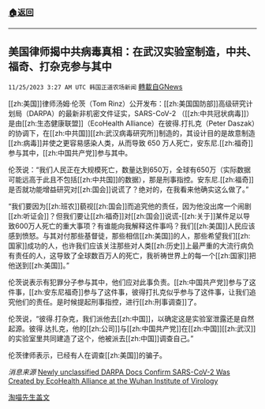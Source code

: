 ###  [:house:返回](README.md)
---


## 美国律师揭中共病毒真相：在武汉实验室制造，中共、福奇、打杂克参与其中
`11/25/2023 3:27 AM UTC 韩国正道农场新闻` [轉載自GNews](https://gnews.org/articles/2035083)

[[zh:美国]]律师汤姆·伦茨（Tom Rinz）公开发布：[[zh:美国国防部]]高级研究计划局（DARPA）的最新非机密文件证实，SARS-CoV-2 （[[zh:中共冠状病毒]]）是由[[zh:生态健康联盟]]（EcoHealth Alliance）在彼得.打扎克（Peter Daszak）的协调下，在[[zh:中共国]][[zh:武汉病毒研究所]]制造的，其设计目的是故意制造[[zh:病毒]]并使之更容易感染人类，从而导致 650 万人死亡，安东尼.[[zh:福奇]]参与其中，[[zh:中国共产党]]参与其中。

伦茨说：“我们人民正在大规模死亡，数量达到650万，全球有650万（实际数据可能远高于此且不包括[[zh:中共国]]的数据），那是刑事指控。安东尼.[[zh:福奇]]是否就功能增益研究对[[zh:国会]]说谎了？绝对的，在我看来他确实这么做了。”

“我们要因为[[zh:班农]]藐视[[zh:国会]]而追究他的责任，因为他没出席一个闹剧[[zh:听证会]]？但我们要让[[zh:福奇]]对[[zh:国会]]说谎\-[[zh:关于]]某件足以导致600万人死亡的重大事项？有谁能向我解释这件事吗？我们[[zh:美国]]人民应该感到愤怒。与其对付那些基督徒，那些相信[[zh:美国]]的人，那些希望我们[[zh:国家]]成功的人，也许我们应该关注那些对人类[[zh:历史]]上最严重的大流行病负有责任的人，这导致了全球数百万人的死亡，我祈祷世界上的每一个[[zh:国家]]把他送到[[zh:美国]]。”

伦茨说表示有犯罪分子参与其中，他们应对此事负责。[[zh:中国共产党]]参与了这件事，[[zh:安东尼福奇]]参与了这件事，彼得打扎克似乎参与了这件事，让我们追究他们的责任。是时候提起刑事指控，进行[[zh:刑事调查]]了。

伦茨说，“彼得.打杂克，我们派他去[[zh:中国]]，以确定这是实验室泄露还是自然起源。彼得.达扎克，他的[[zh:公司]]与[[zh:中国共产党]]在[[zh:中国]][[zh:武汉]]的实验室里共同建造了这个，他被派去[[zh:中国]]调查自己。”

伦茨律师表示，已经有人在调查[[zh:美国]]的骗子。

*消息来源*
[Newly unclassified DARPA Docs Confirm SARS-CoV-2 Was Created by EcoHealth Alliance at the Wuhan Institute of Virology](https://theleadingreport.com/newly-unclassified-darpa-docs-confirm-sars-cov-2-was-created-by-ecohealth-alliance-at-the-wuhan-institute-of-virology/)

[淘喵先生盖文](https://gettr.com/post/p2vb45pf9bd)


